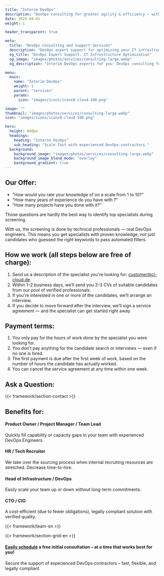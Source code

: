 ```yaml
---
title: "Interim DevOps"
description: "DevOps consulting for greater agility & efficiency – with experienced contractors."
date: 2025-04-01
weight: 1

header_transparent: true

meta: 
  title: "DevOps Consulting and Support Services"
  description: "DevOps expert support for optimizing your IT infrastructure or strengthening your development team"
  og_title: "DevOps Expert Support. IT Infrastructure Optimization"
  og_image: "images/photos/services/consulting-large.webp"
  og_description: "Interim DevOps experts for you: DevOps consulting for greater agility & efficiency – with experienced freelance contractors."

menu:
  main:
    name: "Interim DevOps"
    weight: 1
    parent: "services"
    params:
      icon: "images/icons/icons8-cloud-100.png"

image: ""
thumbnail: "images/photos/services/consulting-large.webp"
icon: "images/icons/icons8-cloud-100.png"

hero:
  height: 600px
  headings:
    heading: "Interim DevOps"
    sub_heading: "Scale fast with experienced DevOps-contractors."
  background:
    background_image: "images/photos/services/consulting-large.webp"
    background_image_blend_mode: "overlay"
    background_gradient: true
---
```

## Our Offer:
- "How would you rate your knowledge of <something> on a scale from 1 to 10?"
- "How many years of experience do you have with <something>?"
- "How many projects have you done with it?"

Those questions are hardly the best way to identify top specialists during screening.

With us, the screening is done by technical professionals — real DevOps engineers.
This means you get specialists with proven knowledge, not just candidates who guessed the right keywords to pass automated filters.

## How we work (all steps below are free of charge):
1. Send us a description of the specialist you're looking for: customer@ci-cloud.de.
2. Within 1–2 business days, we’ll send you 2–3 CVs of suitable candidates from our pool of verified professionals.
3. If you're interested in one or more of the candidates, we’ll arrange an interview.
4. If you decide to move forward after the interview, we’ll sign a service agreement — and the specialist can get started right away.

## Payment terms:
1. You only pay for the hours of work done by the specialist you were looking for.
2. You don’t pay anything for the candidate search or interviews — even if no one is hired.
2. The first payment is due after the first week of work, based on the number of hours the candidate has actually worked.
3. You can cancel the service agreement at any time within one week.

## Ask a Question:
{{< framework/section-contact >}}

## Benefits for:
#### <i class="fas fa-check mr-1 primary-color"></i> Product Owner / Project Manager / Team Lead
Quickly fill capability or capacity gaps in your team with experienced DevOps Engineers.
#### <i class="fas fa-check mr-1 primary-color"></i> HR / Tech Recruiter
We take over the sourcing process when internal recruiting resources are stretched. Decrease time-to-hire.
#### <i class="fas fa-check mr-1 primary-color"></i> Head of Infrastructure / DevOps
Easily scale your team up or down without long-term commitments.
#### <i class="fas fa-check mr-1 primary-color"></i> CTO / CIO
A cost-efficient (due to fewer obligations), legally compliant solution with verified quality.

{{< framework/team-en >}}

{{< framework/section-grid-en >}}

#### <a href="https://calendly.com/customer-ci-cloud/cirro-cloud-consulting">Easily schedule</a> a free initial consultation – at a time that works best for you!
Secure the support of experienced DevOps contractors – fast, flexible, and legally compliant.